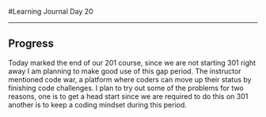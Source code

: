 
#Learning Journal Day 20
<hr />

<h2> Progress </h2>
<p>
Today marked the end of our 201 course, since we are not starting 301 right away I am planning to make good use of this gap period. The instructor mentioned code war, a platform where coders can move up their status by finishing code challenges. I plan to try out some of the problems for two reasons, one is to get a head start since we are required to do this on 301 another is to keep a coding mindset during this period. 




<br>



</p>
